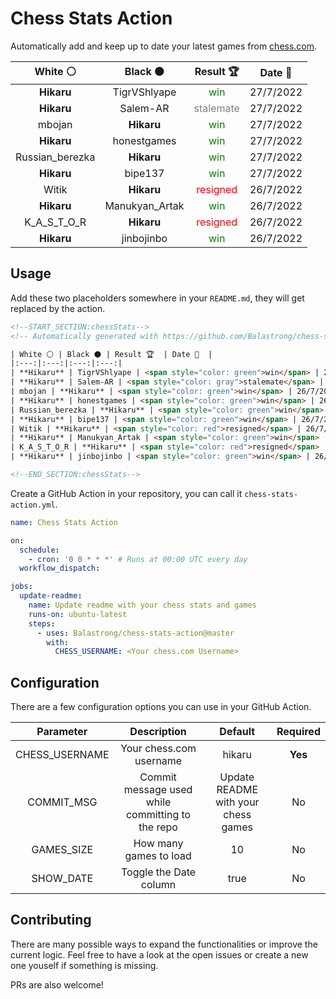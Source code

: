 # Chess Stats Action

Automatically add and keep up to date your latest games from [chess.com](https://www.chess.com/).

|    White ⚪     |    Black ⚫    |                 Result 🏆                  |  Date 📅  |
| :-------------: | :------------: | :----------------------------------------: | :-------: |
|   **Hikaru**    |  TigrVShlyape  |   <span style="color: green">win</span>    | 27/7/2022 |
|   **Hikaru**    |    Salem-AR    | <span style="color: gray">stalemate</span> | 27/7/2022 |
|     mbojan      |   **Hikaru**   |   <span style="color: green">win</span>    | 27/7/2022 |
|   **Hikaru**    |  honestgames   |   <span style="color: green">win</span>    | 27/7/2022 |
| Russian_berezka |   **Hikaru**   |   <span style="color: green">win</span>    | 27/7/2022 |
|   **Hikaru**    |    bipe137     |   <span style="color: green">win</span>    | 27/7/2022 |
|      Witik      |   **Hikaru**   |  <span style="color: red">resigned</span>  | 26/7/2022 |
|   **Hikaru**    | Manukyan_Artak |   <span style="color: green">win</span>    | 26/7/2022 |
|   K_A_S_T_O_R   |   **Hikaru**   |  <span style="color: red">resigned</span>  | 26/7/2022 |
|   **Hikaru**    |   jinbojinbo   |   <span style="color: green">win</span>    | 26/7/2022 |

## Usage

Add these two placeholders somewhere in your `README.md`, they will get replaced by the action.

```html
<!--START_SECTION:chessStats-->
<!-- Automatically generated with https://github.com/Balastrong/chess-stats-action -->

| White ⚪ | Black ⚫ | Result 🏆  | Date 📅  |
|:---:|:---:|:---:|:---:|
| **Hikaru** | TigrVShlyape | <span style="color: green">win</span> | 26/7/2022 |
| **Hikaru** | Salem-AR | <span style="color: gray">stalemate</span> | 26/7/2022 |
| mbojan | **Hikaru** | <span style="color: green">win</span> | 26/7/2022 |
| **Hikaru** | honestgames | <span style="color: green">win</span> | 26/7/2022 |
| Russian_berezka | **Hikaru** | <span style="color: green">win</span> | 26/7/2022 |
| **Hikaru** | bipe137 | <span style="color: green">win</span> | 26/7/2022 |
| Witik | **Hikaru** | <span style="color: red">resigned</span> | 26/7/2022 |
| **Hikaru** | Manukyan_Artak | <span style="color: green">win</span> | 26/7/2022 |
| K_A_S_T_O_R | **Hikaru** | <span style="color: red">resigned</span> | 26/7/2022 |
| **Hikaru** | jinbojinbo | <span style="color: green">win</span> | 26/7/2022 |

<!--END_SECTION:chessStats-->
```

Create a GitHub Action in your repository, you can call it `chess-stats-action.yml`.

```yaml
name: Chess Stats Action

on:
  schedule:
    - cron: '0 0 * * *' # Runs at 00:00 UTC every day
  workflow_dispatch:

jobs:
  update-readme:
    name: Update readme with your chess stats and games
    runs-on: ubuntu-latest
    steps:
      - uses: Balastrong/chess-stats-action@master
        with:
          CHESS_USERNAME: <Your chess.com Username>
```

## Configuration

There are a few configuration options you can use in your GitHub Action.

|   Parameter    |                   Description                    |               Default               | Required |
| :------------: | :----------------------------------------------: | :---------------------------------: | :------: |
| CHESS_USERNAME |             Your chess.com username              |               hikaru                | **Yes**  |
|   COMMIT_MSG   | Commit message used while committing to the repo | Update README with your chess games |    No    |
|   GAMES_SIZE   |              How many games to load              |                 10                  |    No    |
|   SHOW_DATE    |              Toggle the Date column              |                true                 |    No    |

## Contributing

There are many possible ways to expand the functionalities or improve the current logic. Feel free to have a look at the open issues or create a new one youself if something is missing.

PRs are also welcome!

